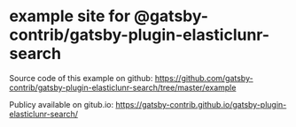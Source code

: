 # example site for @gatsby-contrib/gatsby-plugin-elasticlunr-search

Source code of this example on github: <https://github.com/gatsby-contrib/gatsby-plugin-elasticlunr-search/tree/master/example>

Publicy available on gitub.io: <https://gatsby-contrib.github.io/gatsby-plugin-elasticlunr-search/>